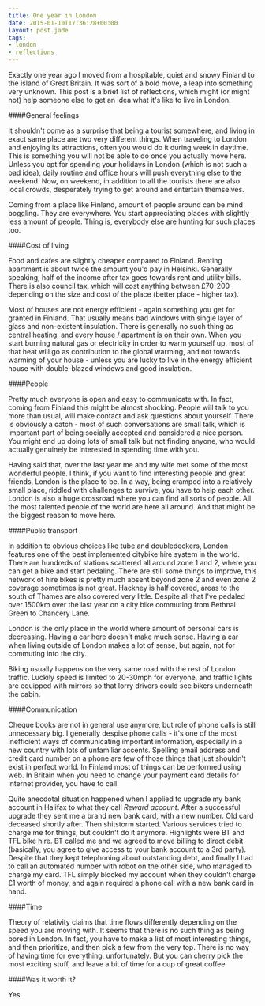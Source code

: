 ```yaml
---
title: One year in London
date: 2015-01-10T17:36:28+00:00
layout: post.jade
tags:
- london
- reflections
---
```


Exactly one year ago I moved from a hospitable, quiet and snowy Finland to the island of Great Britain. It was sort of a bold move, a leap into something very unknown. This post is a brief list of reflections, which might (or might not) help someone else to get an idea what it's like to live in London.

####General feelings

It shouldn't come as a surprise that being a tourist somewhere, and living in exact same place are two very different things. When traveling to London and enjoying its attractions, often you would do it during week in daytime. This is something you will not be able to do once you actually move here. Unless you opt for spending your holidays in London (which is not such a bad idea), daily routine and office hours will push everything else to the weekend. Now, on weekend, in addition to all the tourists there are also local crowds, desperately trying to get around and entertain themselves.

Coming from a place like Finland, amount of people around can be mind boggling. They are everywhere. You start appreciating places with slightly less amount of people. Thing is, everybody else are hunting for such places too.

####Cost of living

Food and cafes are slightly cheaper compared to Finland. Renting apartment is about twice the amount you'd pay in Helsinki. Generally speaking, half of the income after tax goes towards rent and utility bills. There is also council tax, which will cost anything between £70-200 depending on the size and cost of the place (better place - higher tax).

Most of houses are not energy efficient - again something you get for granted in Finland. That usually means bad windows with single layer of glass and non-existent insulation. There is generally no such thing as central heating, and every house / apartment is on their own. When you start burning natural gas or electricity in order to warm yourself up, most of that heat will go as contribution to the global warming, and not towards warming of your house - unless you are lucky to live in the energy efficient house with double-blazed windows and good insulation.

####People

Pretty much everyone is open and easy to communicate with. In fact, coming from Finland this might be almost shocking. People will talk to you more than usual, will make contact and ask questions about yourself. There is obviously a catch - most of such conversations are small talk, which is important part of being socially accepted and considered a nice person. You might end up doing lots of small talk but not finding anyone, who would actually genuinely be interested in spending time with you.

Having said that, over the last year me and my wife met some of the most wonderful people. I think, if you want to find interesting people and great friends, London is the place to be. In a way, being cramped into a relatively small place, riddled with challenges to survive, you have to help each other. London is also a huge crossroad where you can find all sorts of people. All the most talented people of the world are here all around. And that might be the biggest reason to move here.

####Public transport

In addition to obvious choices like tube and doubledeckers, London features one of the best implemented citybike hire system in the world. There are hundreds of stations scattered all around zone 1 and 2, where you can get a bike and start pedaling. There are still some things to improve, this network of hire bikes is pretty much absent beyond zone 2 and even zone 2 coverage sometimes is not great. Hackney is half covered, areas to the south of Thames are also covered very little. Despite all that I've pedaled over 1500km over the last year on a city bike commuting from Bethnal Green to Chancery Lane.

London is the only place in the world where amount of personal cars is decreasing. Having a car here doesn't make much sense. Having a car when living outside of London makes a lot of sense, but again, not for commuting into the city.

Biking usually happens on the very same road with the rest of London traffic. Luckily speed is limited to 20-30mph for everyone, and traffic lights are equipped with mirrors so that lorry drivers could see bikers underneath the cabin.

####Communication

Cheque books are not in general use anymore, but role of phone calls is still unnecessary big. I generally despise phone calls - it's one of the most inefficient ways of communicating important information, especially in a new country with lots of unfamiliar accents. Spelling email address and credit card number on a phone are few of those things that just shouldn't exist in perfect world. In Finland most of things can be performed using web. In Britain when you need to change your payment card details for internet provider, you have to call.

Quite anecdotal situation happened when I applied to upgrade my bank account in Halifax to what they call _Reward account_. After a successful upgrade they sent me a brand new bank card, with a new number. Old card deceased shortly after. Then shitstorm started. Various services tried to charge me for things, but couldn't do it anymore. Highlights were BT and TFL bike hire. BT called me and we agreed to move billing to direct debit (basically, you agree to give access to your bank account to a 3rd party). Despite that they kept telephoning about outstanding debt, and finally I had to call an automated number with robot on the other side, who managed to charge my card. TFL simply blocked my account when they couldn't charge £1 worth of money, and again required a phone call with a new bank card in hand.

####Time

Theory of relativity claims that time flows differently depending on the speed you are moving with. It seems that there is no such thing as being bored in London. In fact, you have to make a list of most interesting things, and then prioritize, and then pick a few from the very top. There is no way of having time for everything, unfortunately. But you can cherry pick the most exciting stuff, and leave a bit of time for a cup of great coffee.

####Was it worth it?

Yes.

